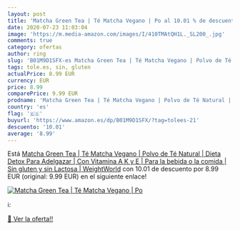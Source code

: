 ```yaml
---
layout: post
title: 'Matcha Green Tea | Té Matcha Vegano | Po al 10.01 % de descuento'
date: 2020-07-23 11:03:04
image: 'https://m.media-amazon.com/images/I/410TMAtQH1L._SL200_.jpg'
comments: true
category: ofertas
author: ring
slug: 'B01M9D1SFX-es Matcha Green Tea | Té Matcha Vegano | Polvo de Té Natural...'
tags: tole.es, sin, gluten
actualPrice: 8.99 EUR
currency: EUR
price: 8.99
comparePrice: 9.99 EUR
prodname: 'Matcha Green Tea | Té Matcha Vegano | Polvo de Té Natural | Dieta Detox Para Adelgazar | Con Vitamina A  K y E | Para la bebida o la comida | Sin gluten y sin Lactosa | WeightWorld'
country: 'es'
flag: '🇪🇸'
buyurl: 'https://www.amazon.es/dp/B01M9D1SFX/?tag=tolees-21'
descuento: '10.01'
average: '8.99'
---
```


Está [Matcha Green Tea | Té Matcha Vegano | Polvo de Té Natural | Dieta Detox Para Adelgazar | Con Vitamina A  K y E | Para la bebida o la comida | Sin gluten y sin Lactosa | WeightWorld](https://www.amazon.es/dp/B01M9D1SFX/?tag=tolees-21) con 10.01 de descuento por 8.99 EUR (original: 9.99 EUR) en el siguiente enlace!

[![Matcha Green Tea | Té Matcha Vegano | Po](https://m.media-amazon.com/images/I/410TMAtQH1L._SL200_.jpg)](https://www.amazon.es/dp/B01M9D1SFX/?tag=tolees-21)

ℹ️:


[🛒 Ver la oferta!!](https://www.amazon.es/dp/B01M9D1SFX/?tag=tolees-21)
